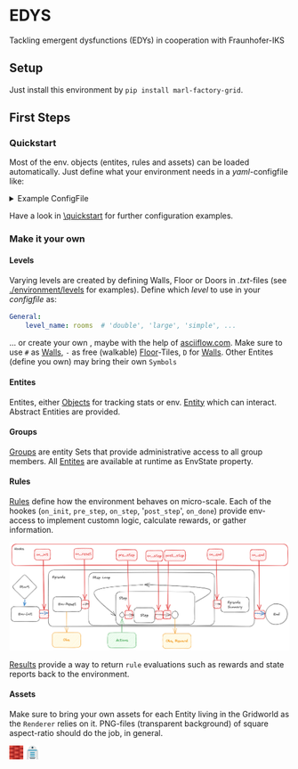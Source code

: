 # EDYS

Tackling emergent dysfunctions (EDYs) in cooperation with Fraunhofer-IKS

## Setup
Just install this environment by `pip install marl-factory-grid`.

## First Steps


### Quickstart
Most of the env. objects (entites, rules and assets) can be loaded automatically. 
Just define what your environment needs in a *yaml*-configfile like:

<details><summary>Example ConfigFile</summary>    
    General:
    level_name: rooms
    env_seed: 69
    verbose: !!bool False
    pomdp_r: 5
    individual_rewards: !!bool True

    Entities:
        Defaults: {}
        Doors:
            closed_on_init: True
            auto_close_interval: 10
            indicate_area: False
        Destinations: {}

    Agents:
        Wolfgang:
            Actions:
                - Move8
                - Noop
                - DoorUse
                - ItemAction
            Observations:
                - All
                - Placeholder
                - Walls
                - Items
                - Placeholder
                - Doors
                - Doors
        Armin:
            Actions:
                - Move4
                - ItemAction
                - DoorUse
            Observations:
                - Combined:
                    - Agent['Wolfgang']
                    - Walls
                    - Doors
                    - Items
    Rules:
        Defaults: {}
        WatchCollisions:
            done_at_collisions: !!bool True
        ItemRespawn:
            spawn_freq: 5
        DoorAutoClose: {}

    Assets:
    - Defaults
    - Items
    - Doors
   </details>

Have a look in [\quickstart](./quickstart) for further configuration examples.

### Make it your own

#### Levels
Varying levels are created by defining Walls, Floor or Doors in *.txt*-files (see [./environment/levels](./environment/levels) for examples).
Define which *level* to use in your *configfile* as: 
```yaml
General:
    level_name: rooms  # 'double', 'large', 'simple', ...
```
... or create your own , maybe with the help of [asciiflow.com](https://asciiflow.com/#/).
Make sure to use `#` as [Walls](marl_factory_grid/environment/entity/wall.py), `-` as free (walkable) [Floor](marl_factory_grid/environment/entity/wall.py)-Tiles, `D` for [Walls](./modules/doors/entities.py).
Other Entites (define you own) may bring their own `Symbols`

#### Entites
Entites, either [Objects](marl_factory_grid/environment/entity/object.py) for tracking stats 
or env. [Entity](marl_factory_grid/environment/entity/entity.py) which can interact.
Abstract Entities are provided.

#### Groups
[Groups](marl_factory_grid/environment/groups/objects.py) are entity Sets that provide administrative access to all group members. 
All [Entites](marl_factory_grid/environment/entity/global_entities.py) are available at runtime as EnvState property.


#### Rules
[Rules](marl_factory_grid/environment/entity/object.py) define how the environment behaves on micro-scale.
Each of the hookes (`on_init`, `pre_step`, `on_step`, '`post_step`', `on_done`) 
provide env-access to implement customn logic, calculate rewards, or gather information.

![Hooks](./images/Hooks_FIKS.png)

[Results](marl_factory_grid/environment/entity/object.py) provide a way to return `rule` evaluations such as rewards and state reports 
back to the environment.
#### Assets
Make sure to bring your own assets for each Entity living in the Gridworld as the `Renderer` relies on it.
PNG-files (transparent background) of square aspect-ratio should do the job, in general.

<img src="/marl_factory_grid/environment/assets/wall.png"  width="5%"> 
<html &nbsp&nbsp&nbsp&nbsp html> 
<img src="/marl_factory_grid/environment/assets/agent/agent.png"  width="5%">




